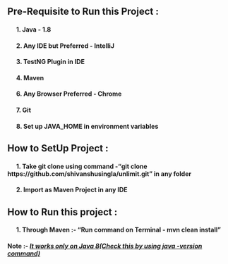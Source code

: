 <h2>Pre-Requisite to Run this Project :</h2>
<h4>&nbsp;&nbsp;&nbsp;&nbsp;&nbsp;&nbsp;1. Java - 1.8 <h4>
<h4>&nbsp;&nbsp;&nbsp;&nbsp;&nbsp;&nbsp;2. Any IDE but Preferred - IntelliJ <h4>
<h4>&nbsp;&nbsp;&nbsp;&nbsp;&nbsp;&nbsp;3. TestNG Plugin in IDE <h4>
<h4>&nbsp;&nbsp;&nbsp;&nbsp;&nbsp;&nbsp;4. Maven <h4>
<h4>&nbsp;&nbsp;&nbsp;&nbsp;&nbsp;&nbsp;6. Any Browser Preferred - Chrome <h4>
<h4>&nbsp;&nbsp;&nbsp;&nbsp;&nbsp;&nbsp;7. Git <h4>
<h4>&nbsp;&nbsp;&nbsp;&nbsp;&nbsp;&nbsp;8. Set up JAVA_HOME in environment variables <h4>

<h2>How to SetUp Project :</h2>
<h4>&nbsp;&nbsp;&nbsp;&nbsp;&nbsp;&nbsp;1. Take git clone using command -<q>git clone https://github.com/shivanshusingla/unlimit.git</q> in any folder</h4>
<h4>&nbsp;&nbsp;&nbsp;&nbsp;&nbsp;&nbsp;2. Import as Maven Project in any IDE <h4>

<h2>How to Run this project :</h2>
<h4>&nbsp;&nbsp;&nbsp;&nbsp;&nbsp;&nbsp;1. Through Maven  :- <q>Run command on Terminal - mvn clean install</q></h4>

<h4>Note :- <u><i>It works only on Java 8(Check this by using java -version command)</i></u></h4>
